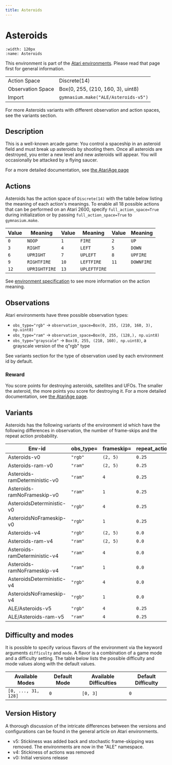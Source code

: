 ```yaml
---
title: Asteroids
---
```


# Asteroids

```{figure} ../../_static/videos/environments/asteroids.gif
:width: 120px
:name: Asteroids
```

This environment is part of the <a href='..'>Atari environments</a>. Please read that page first for general information.

|                   |                                      |
|-------------------|--------------------------------------|
| Action Space      | Discrete(14)                         |
| Observation Space | Box(0, 255, (210, 160, 3), uint8)    |
| Import            | `gymnasium.make("ALE/Asteroids-v5")` |

For more Asteroids variants with different observation and action spaces, see the variants section.

## Description

This is a well-known arcade game: You control a spaceship in an asteroid field and must break up asteroids by shooting them. Once all asteroids are destroyed, you enter a new level and new asteroids will appear. You will occasionally be attacked by a flying saucer.

For a more detailed documentation, see [the AtariAge page](https://atariage.com/manual_html_page.php?SoftwareID=828)

## Actions

Asteroids has the action space of `Discrete(14)` with the table below listing the meaning of each action's meanings.
To enable all 18 possible actions that can be performed on an Atari 2600, specify `full_action_space=True` during
initialization or by passing `full_action_space=True` to `gymnasium.make`.

| Value   | Meaning       | Value   | Meaning      | Value   | Meaning    |
|---------|---------------|---------|--------------|---------|------------|
| `0`     | `NOOP`        | `1`     | `FIRE`       | `2`     | `UP`       |
| `3`     | `RIGHT`       | `4`     | `LEFT`       | `5`     | `DOWN`     |
| `6`     | `UPRIGHT`     | `7`     | `UPLEFT`     | `8`     | `UPFIRE`   |
| `9`     | `RIGHTFIRE`   | `10`    | `LEFTFIRE`   | `11`    | `DOWNFIRE` |
| `12`    | `UPRIGHTFIRE` | `13`    | `UPLEFTFIRE` |         |            |

See [environment specification](../env-spec) to see more information on the action meaning.

## Observations

Atari environments have three possible observation types:

- `obs_type="rgb"` -> `observation_space=Box(0, 255, (210, 160, 3), np.uint8)`
- `obs_type="ram"` -> `observation_space=Box(0, 255, (128,), np.uint8)`
- `obs_type="grayscale"` -> `Box(0, 255, (210, 160), np.uint8)`, a grayscale version of the q"rgb" type

See variants section for the type of observation used by each environment id by default.

### Reward
        
You score points for destroying asteroids, satellites and UFOs. The smaller the asteroid, the more points you score for destroying it. For a more detailed documentation, see [the AtariAge page](https://atariage.com/manual_html_page.php?SystemID=2600&SoftwareID=828&itemTypeID=HTMLMANUAL).

## Variants

Asteroids has the following variants of the environment id which have the following differences in observation,
the number of frame-skips and the repeat action probability.

| Env-id                        | obs_type=   | frameskip=   | repeat_action_probability=   |
|-------------------------------|-------------|--------------|------------------------------|
| Asteroids-v0                  | `"rgb"`     | `(2, 5)`     | `0.25`                       |
| Asteroids-ram-v0              | `"ram"`     | `(2, 5)`     | `0.25`                       |
| Asteroids-ramDeterministic-v0 | `"ram"`     | `4`          | `0.25`                       |
| Asteroids-ramNoFrameskip-v0   | `"ram"`     | `1`          | `0.25`                       |
| AsteroidsDeterministic-v0     | `"rgb"`     | `4`          | `0.25`                       |
| AsteroidsNoFrameskip-v0       | `"rgb"`     | `1`          | `0.25`                       |
| Asteroids-v4                  | `"rgb"`     | `(2, 5)`     | `0.0`                        |
| Asteroids-ram-v4              | `"ram"`     | `(2, 5)`     | `0.0`                        |
| Asteroids-ramDeterministic-v4 | `"ram"`     | `4`          | `0.0`                        |
| Asteroids-ramNoFrameskip-v4   | `"ram"`     | `1`          | `0.0`                        |
| AsteroidsDeterministic-v4     | `"rgb"`     | `4`          | `0.0`                        |
| AsteroidsNoFrameskip-v4       | `"rgb"`     | `1`          | `0.0`                        |
| ALE/Asteroids-v5              | `"rgb"`     | `4`          | `0.25`                       |
| ALE/Asteroids-ram-v5          | `"ram"`     | `4`          | `0.25`                       |

## Difficulty and modes

It is possible to specify various flavors of the environment via the keyword arguments `difficulty` and `mode`.
A flavor is a combination of a game mode and a difficulty setting. The table below lists the possible difficulty and mode values
along with the default values.

| Available Modes     | Default Mode   | Available Difficulties   | Default Difficulty   |
|---------------------|----------------|--------------------------|----------------------|
| `[0, ..., 31, 128]` | `0`            | `[0, 3]`                 | `0`                  |

## Version History

A thorough discussion of the intricate differences between the versions and configurations can be found in the general article on Atari environments.

* v5: Stickiness was added back and stochastic frame-skipping was removed. The environments are now in the "ALE" namespace.
* v4: Stickiness of actions was removed
* v0: Initial versions release
